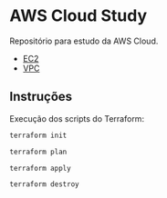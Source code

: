 # AWS Cloud Study

Repositório para estudo da AWS Cloud.

- [EC2](./ec2/readme.md)
- [VPC](./vpc/readme.md)

## Instruções

Execução dos scripts do Terraform:

```sh
terraform init

terraform plan

terraform apply

terraform destroy
```

